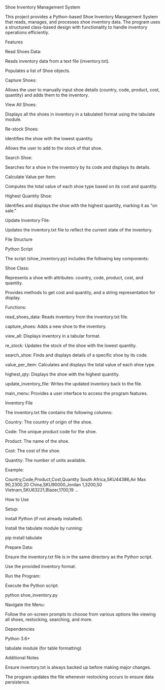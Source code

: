 Shoe Inventory Management System

This project provides a Python-based Shoe Inventory Management System that reads, manages, and processes shoe inventory data. The program uses a structured class-based design with functionality to handle inventory operations efficiently.

Features

Read Shoes Data:

Reads inventory data from a text file (inventory.txt).

Populates a list of Shoe objects.

Capture Shoes:

Allows the user to manually input shoe details (country, code, product, cost, quantity) and adds them to the inventory.

View All Shoes:

Displays all the shoes in inventory in a tabulated format using the tabulate module.

Re-stock Shoes:

Identifies the shoe with the lowest quantity.

Allows the user to add to the stock of that shoe.

Search Shoe:

Searches for a shoe in the inventory by its code and displays its details.

Calculate Value per Item:

Computes the total value of each shoe type based on its cost and quantity.

Highest Quantity Shoe:

Identifies and displays the shoe with the highest quantity, marking it as "on sale."

Update Inventory File:

Updates the inventory.txt file to reflect the current state of the inventory.

File Structure

Python Script

The script (shoe_inventory.py) includes the following key components:

Shoe Class:

Represents a shoe with attributes: country, code, product, cost, and quantity.

Provides methods to get cost and quantity, and a string representation for display.

Functions:

read_shoes_data: Reads inventory from the inventory.txt file.

capture_shoes: Adds a new shoe to the inventory.

view_all: Displays inventory in a tabular format.

re_stock: Updates the stock of the shoe with the lowest quantity.

search_shoe: Finds and displays details of a specific shoe by its code.

value_per_item: Calculates and displays the total value of each shoe type.

highest_qty: Displays the shoe with the highest quantity.

update_inventory_file: Writes the updated inventory back to the file.

main_menu: Provides a user interface to access the program features.

Inventory File

The inventory.txt file contains the following columns:

Country: The country of origin of the shoe.

Code: The unique product code for the shoe.

Product: The name of the shoe.

Cost: The cost of the shoe.

Quantity: The number of units available.

Example:

Country,Code,Product,Cost,Quantity
South Africa,SKU44386,Air Max 90,2300,20
China,SKU90000,Jordan 1,3200,50
Vietnam,SKU63221,Blazer,1700,19
...

How to Use

Setup:

Install Python (if not already installed).

Install the tabulate module by running:

pip install tabulate

Prepare Data:

Ensure the inventory.txt file is in the same directory as the Python script.

Use the provided inventory format.

Run the Program:

Execute the Python script:

python shoe_inventory.py

Navigate the Menu:

Follow the on-screen prompts to choose from various options like viewing all shoes, restocking, searching, and more.

Dependencies

Python 3.6+

tabulate module (for table formatting)

Additional Notes

Ensure inventory.txt is always backed up before making major changes.

The program updates the file whenever restocking occurs to ensure data persistence.
